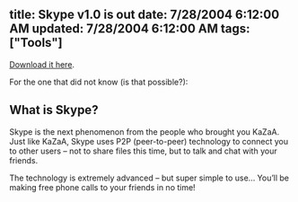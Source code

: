 title: Skype v1.0 is out
date: 7/28/2004 6:12:00 AM
updated: 7/28/2004 6:12:00 AM
tags: ["Tools"]
---
[Download it here](http://www.skype.net/download.html).

For the one that did not know (is that possible?):<td align="center" width="53%"></td><td width="47%">


<h2>What is Skype?</h2>


Skype is the next phenomenon from the people who brought you KaZaA. Just like KaZaA, Skype uses P2P (peer-to-peer) technology to connect you to other users – not to share files this time, but to talk and chat with your friends.

The technology is extremely advanced – but super simple to use... You’ll be making free phone calls to your friends in no time!
</td>
